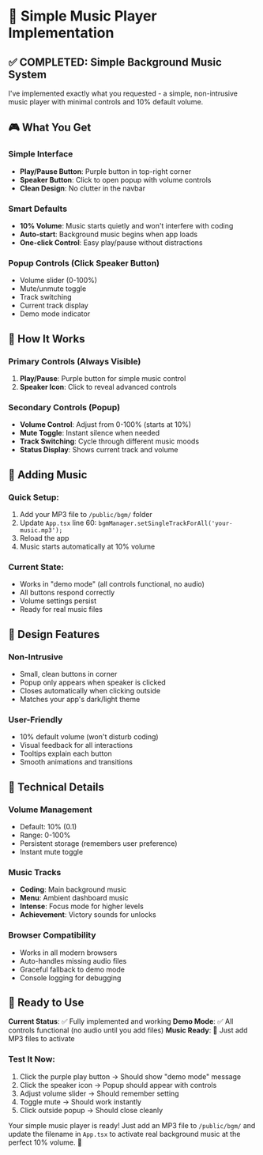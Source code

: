 # 🎵 Simple Music Player Implementation

## ✅ **COMPLETED: Simple Background Music System**

I've implemented exactly what you requested - a simple, non-intrusive music player with minimal controls and 10% default volume.

## 🎮 **What You Get**

### **Simple Interface**
- **Play/Pause Button**: Purple button in top-right corner
- **Speaker Button**: Click to open popup with volume controls
- **Clean Design**: No clutter in the navbar

### **Smart Defaults**
- **10% Volume**: Music starts quietly and won't interfere with coding
- **Auto-start**: Background music begins when app loads
- **One-click Control**: Easy play/pause without distractions

### **Popup Controls** (Click Speaker Button)
- Volume slider (0-100%)
- Mute/unmute toggle
- Track switching
- Current track display
- Demo mode indicator

## 🎯 **How It Works**

### **Primary Controls** (Always Visible)
1. **Play/Pause**: Purple button for simple music control
2. **Speaker Icon**: Click to reveal advanced controls

### **Secondary Controls** (Popup)
- **Volume Control**: Adjust from 0-100% (starts at 10%)
- **Mute Toggle**: Instant silence when needed
- **Track Switching**: Cycle through different music moods
- **Status Display**: Shows current track and volume

## 📁 **Adding Music**

### **Quick Setup**:
1. Add your MP3 file to `/public/bgm/` folder
2. Update `App.tsx` line 60: `bgmManager.setSingleTrackForAll('your-music.mp3');`
3. Reload the app
4. Music starts automatically at 10% volume

### **Current State**:
- Works in "demo mode" (all controls functional, no audio)
- All buttons respond correctly
- Volume settings persist
- Ready for real music files

## 🎨 **Design Features**

### **Non-Intrusive**
- Small, clean buttons in corner
- Popup only appears when speaker is clicked
- Closes automatically when clicking outside
- Matches your app's dark/light theme

### **User-Friendly**
- 10% default volume (won't disturb coding)
- Visual feedback for all interactions
- Tooltips explain each button
- Smooth animations and transitions

## 🔧 **Technical Details**

### **Volume Management**
- Default: 10% (0.1)
- Range: 0-100%
- Persistent storage (remembers user preference)
- Instant mute toggle

### **Music Tracks**
- **Coding**: Main background music
- **Menu**: Ambient dashboard music  
- **Intense**: Focus mode for higher levels
- **Achievement**: Victory sounds for unlocks

### **Browser Compatibility**
- Works in all modern browsers
- Auto-handles missing audio files
- Graceful fallback to demo mode
- Console logging for debugging

## 🚀 **Ready to Use**

**Current Status**: ✅ Fully implemented and working
**Demo Mode**: ✅ All controls functional (no audio until you add files)
**Music Ready**: 🎵 Just add MP3 files to activate

### **Test It Now**:
1. Click the purple play button → Should show "demo mode" message
2. Click the speaker icon → Popup should appear with controls
3. Adjust volume slider → Should remember setting
4. Toggle mute → Should work instantly
5. Click outside popup → Should close cleanly

Your simple music player is ready! Just add an MP3 file to `/public/bgm/` and update the filename in `App.tsx` to activate real background music at the perfect 10% volume. 🎉
